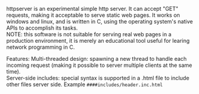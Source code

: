 httpserver is an experimental simple http server. It can accept "GET" requests, making it acceptable to serve static web pages.
It works on windows and linux, and is written in C, using the operating system's native APIs to accomplish its tasks.  
NOTE: this software is not suitable for serving real web pages in a production environment, it is merely an educational tool useful for learing network programming in C.

Features:
Multi-threaded design: spawning a new thread to handle each incoming request (making it possible to server multiple clients at the same time).  
Server-side includes: special syntax is supported in a .html file to include other files server side. Example
`####includes/header.inc.html`  
